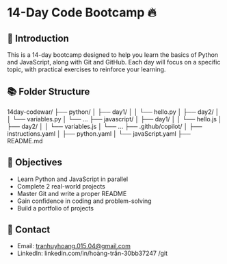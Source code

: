 # 14-Day Code Bootcamp 🔥

## 👋 Introduction

This is a 14-day bootcamp designed to help you learn the basics of Python and JavaScript, along with Git and GitHub. Each day will focus on a specific topic, with practical exercises to reinforce your learning.

## 📚 Folder Structure

14day-codewar/
├── python/
│   ├── day1/
│   │   └── hello.py
│   ├── day2/
│   │   └── variables.py
│   └── ...
├── javascript/
│   ├── day1/
│   │   └── hello.js
│   ├── day2/
│   │   └── variables.js
│   └── ...
├── .github/copilot/
│   ├── instructions.yaml
│   ├── python.yaml
│   └── javaScript.yaml
├── README.md

## 🎯 Objectives

- Learn Python and JavaScript in parallel
- Complete 2 real-world projects
- Master Git and write a proper README
- Gain confidence in coding and problem-solving
- Build a portfolio of projects

## 📩 Contact

- Email: tranhuyhoang.015.04@gmail.com
- LinkedIn:  linkedin.com/in/hoàng-trần-30bb37247
/git